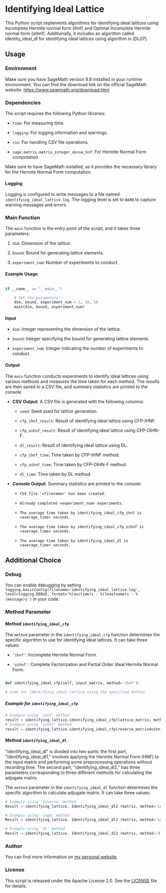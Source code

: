 # Identifying Ideal Lattice

  

This Python script implements algorithms for identifying ideal lattices using Incomplete Hermite normal form (ihnf) and Optimal Incomplete Hermite normal form (oihnf). Additionally, it includes an algorithm called identity_ideal_dl for identifying ideal lattices using algorithm in [DL07].

  

## Usage

### Environment

Make sure you have SageMath version 9.8 installed in your runtime environment. You can find the download link on the official SageMath website: https://www.sagemath.org/download.html


### Dependencies

The script requires the following Python libraries:

- `time`: For measuring time.

- `logging`: For logging information and warnings.

- `csv`: For handling CSV file operations.

- `sage.matrix.matrix_integer_dense_hnf`: For Hermite Normal Form computation.

Make sure to have SageMath installed, as it provides the necessary library for the Hermite Normal Form computation.

#### Logging

Logging is configured to write messages to a file named `identifying_ideal_lattice.log`. The logging level is set to `WARN` to capture warning messages and errors.

### Main Function

The `main` function is the entry point of the script, and it takes three parameters:

1. `dim`: Dimension of the lattice.

2. `bound`: Bound for generating lattice elements.

3. `experiment_num`: Number of experiments to conduct.

#### Example Usage

```python

if __name__ == "__main__":

	# Set the parameters
	dim, bound, experiment_num = 3, 10, 10
	main(dim, bound, experiment_num)

```

#### Input

- `dim`: Integer representing the dimension of the lattice.

- `bound`: Integer specifying the bound for generating lattice elements.

- `experiment_num`: Integer indicating the number of experiments to conduct.

#### Output

The `main` function conducts experiments to identify ideal lattices using various methods and measures the time taken for each method. The results are then saved to a CSV file, and summary statistics are printed to the console

- **CSV Output**: A CSV file is generated with the following columns:

	- `seed`: Seed used for lattice generation.
	
	- `cfp_ihnf_result`: Result of identifying ideal lattice using CFP-IHNF.
	
	- `cfp_oihnf_result`: Result of identifying ideal lattice using CFP-OIHN-F.
	
	- `dl_result`: Result of identifying ideal lattice using DL.
	
	- `cfp_ihnf_time`: Time taken by CFP-IHNF method.
	
	- `cfp_oihnf_time`: Time taken by CFP-OIHN-F method.
	
	- `dl_time`: Time taken by DL method.

- **Console Output**: Summary statistics are printed to the console:

	- `CSV file '<filename>' has been created.`
	
	- `Already completed <experiment_num> experiments.`
	
	- `The average time taken by identifying_ideal_cfp_ihnf is <average_time> seconds.`
	
	- `The average time taken by identifying_ideal_cfp_oihnf is <average_time> seconds.`
	
	- `The average time taken by identifying_ideal_dl is <average_time> seconds.`

## Additional Choice

### Debug

You can enable debugging by setting `logging.basicConfig(filename='identifying_ideal_lattice.log', level=logging.DEBUG, format='%(asctime)s - %(levelname)s - %(message)s')` in your code.


### Method Parameter

#### Method `identifying_ideal_cfp`

The `method` parameter in the `identifying_ideal_cfp` function determines the specific algorithm to use for identifying ideal lattices. It can take three values:

- `'ihnf'`: Incomplete Hermite Normal Form.

- `'oihnf'`: Complete Factorization and Partial Order Ideal Hermite Normal Form.


```python

def identifying_ideal_cfp(self, input_matrix, method='ihnf'):

# Code for identifying ideal lattice using the specified method

```

##### Example for `identifying_ideal_cfp`

```python
# Example using 'ihnf' method
result = identifying_lattice.identifying_ideal_cfp(lattice_matrix, method='ihnf')
# Example using 'oihnf' method
result = identifying_lattice.identifying_ideal_cfp(reverse_matrix4oihnf, method='oihnf')
```
#### Method `identifying_ideal_dl`

"identifying_ideal_dl" is divided into two parts: the first part, "identifying_ideal_dl1," involves applying the Hermite Normal Form (HNF) to the input matrix and performing some preprocessing operations without recording time. The second part, "identifying_ideal_dl2," has three parameters corresponding to three different methods for calculating the adjugate matrix.

The `method` parameter in the `identifying_ideal_dl` function determines the specific algorithm to calculate adjugate matrix. It can take three values:

```python
# Example using 'inverse' method
Result = identifying_lattice. Identifying_ideal_dl2 (matrix, method='inverse')

# Example using 'sage' method
Result = identifying_lattice. Identifying_ideal_dl2 (matrix, method='sage')

# Example using 'dl' method
Result = identifying_lattice. Identifying_ideal_dl2 (matrix, method='dl')
```

### Author

You can find more information on [my personal website](www.fffmath.com).

### License

This script is released under the Apache License 2.0. See the [LICENSE](LICENSE) file for details.